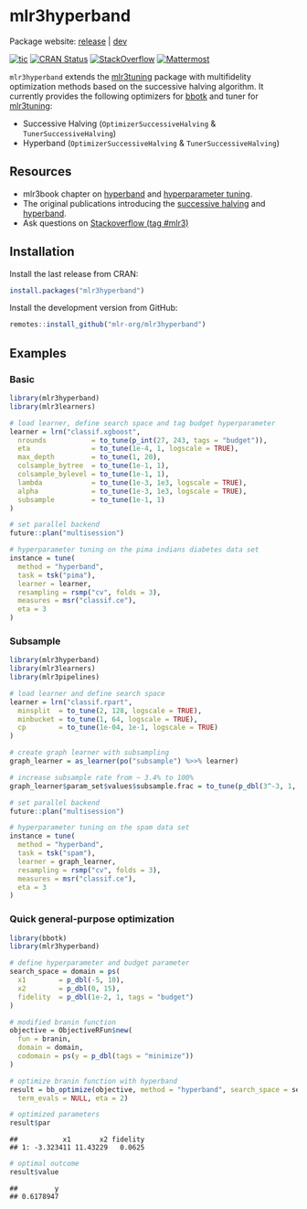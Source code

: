 
# mlr3hyperband

Package website: [release](https://mlr3hyperband.mlr-org.com/) |
[dev](https://mlr3hyperband.mlr-org.com/dev/)

<!-- badges: start -->

[![tic](https://github.com/mlr-org/mlr3hyperband/workflows/tic/badge.svg?branch=main)](https://github.com/mlr-org/mlr3hyperband/actions)
[![CRAN
Status](https://www.r-pkg.org/badges/version-ago/mlr3hyperband)](https://cran.r-project.org/package=mlr3hyperband)
[![StackOverflow](https://img.shields.io/badge/stackoverflow-mlr3-orange.svg)](https://stackoverflow.com/questions/tagged/mlr3)
[![Mattermost](https://img.shields.io/badge/chat-mattermost-orange.svg)](https://lmmisld-lmu-stats-slds.srv.mwn.de/mlr_invite/)
<!-- badges: end -->

`mlr3hyperband` extends the
[mlr3tuning](https://mlr3tuning.mlr-org.com/) package with multifidelity
optimization methods based on the successive halving algorithm. It
currently provides the following optimizers for
[bbotk](https://bbotk.mlr-org.com/) and tuner for
[mlr3tuning](https://mlr3tuning.mlr-org.com/):

  - Successive Halving (`OptimizerSuccessiveHalving` &
    `TunerSuccessiveHalving`)
  - Hyperband (`OptimizerSuccessiveHalving` & `TunerSuccessiveHalving`)

## Resources

  - mlr3book chapter on
    [hyperband](https://mlr3book.mlr-org.com/optimization.html#hyperband)
    and [hyperparameter
    tuning](https://mlr3book.mlr-org.com/optimization.html#tuning).
  - The original publications introducing the [successive
    halving](https://arxiv.org/abs/1502.07943) and
    [hyperband](https://arxiv.org/abs/1603.06560).
  - Ask questions on [Stackoverflow (tag
    \#mlr3)](https://stackoverflow.com/questions/tagged/mlr3)

## Installation

Install the last release from CRAN:

``` r
install.packages("mlr3hyperband")
```

Install the development version from GitHub:

``` r
remotes::install_github("mlr-org/mlr3hyperband")
```

## Examples

### Basic

``` r
library(mlr3hyperband)
library(mlr3learners)

# load learner, define search space and tag budget hyperparameter
learner = lrn("classif.xgboost",
  nrounds           = to_tune(p_int(27, 243, tags = "budget")),
  eta               = to_tune(1e-4, 1, logscale = TRUE),
  max_depth         = to_tune(1, 20),
  colsample_bytree  = to_tune(1e-1, 1),
  colsample_bylevel = to_tune(1e-1, 1),
  lambda            = to_tune(1e-3, 1e3, logscale = TRUE),
  alpha             = to_tune(1e-3, 1e3, logscale = TRUE),
  subsample         = to_tune(1e-1, 1)
)

# set parallel backend
future::plan("multisession")

# hyperparameter tuning on the pima indians diabetes data set
instance = tune(
  method = "hyperband",
  task = tsk("pima"),
  learner = learner,
  resampling = rsmp("cv", folds = 3),
  measures = msr("classif.ce"),
  eta = 3
)
```

### Subsample

``` r
library(mlr3hyperband)
library(mlr3learners)
library(mlr3pipelines)

# load learner and define search space
learner = lrn("classif.rpart",
  minsplit  = to_tune(2, 128, logscale = TRUE),
  minbucket = to_tune(1, 64, logscale = TRUE),
  cp        = to_tune(1e-04, 1e-1, logscale = TRUE)
)

# create graph learner with subsampling
graph_learner = as_learner(po("subsample") %>>% learner)

# increase subsample rate from ~ 3.4% to 100%
graph_learner$param_set$values$subsample.frac = to_tune(p_dbl(3^-3, 1, tags = "budget"))

# set parallel backend
future::plan("multisession")

# hyperparameter tuning on the spam data set
instance = tune(
  method = "hyperband",
  task = tsk("spam"),
  learner = graph_learner,
  resampling = rsmp("cv", folds = 3),
  measures = msr("classif.ce"),
  eta = 3
)
```

### Quick general-purpose optimization

``` r
library(bbotk)
library(mlr3hyperband)

# define hyperparameter and budget parameter
search_space = domain = ps(
  x1        = p_dbl(-5, 10),
  x2        = p_dbl(0, 15),
  fidelity  = p_dbl(1e-2, 1, tags = "budget")
)

# modified branin function
objective = ObjectiveRFun$new(
  fun = branin,
  domain = domain,
  codomain = ps(y = p_dbl(tags = "minimize"))
)

# optimize branin function with hyperband
result = bb_optimize(objective, method = "hyperband", search_space = search_space,
  term_evals = NULL, eta = 2)

# optimized parameters
result$par
```

    ##           x1       x2 fidelity
    ## 1: -3.323411 11.43229   0.0625

``` r
# optimal outcome
result$value
```

    ##         y 
    ## 0.6178947
